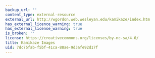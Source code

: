 ```yaml
---
backup_url: ''
content_type: external-resource
external_url: http://wgordon.web.wesleyan.edu/kamikaze/index.htm
has_external_licence_warning: true
has_external_license_warning: true
is_broken: ''
license: https://creativecommons.org/licenses/by-nc-sa/4.0/
title: Kamikaze Images
uid: 7dc75fab-f5bf-41ca-88ae-9d3afe92d17f
---
```

